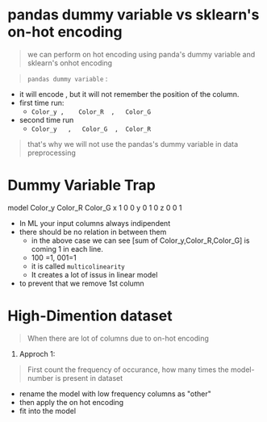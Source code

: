 # pandas dummy variable vs sklearn's on-hot encoding
> we can perform on hot encoding using panda's dummy variable and sklearn's onhot encoding

> `pandas dummy variable` : 
* it will encode , but it will not remember the position of the column.
* first time run:
    * `Color_y ,    Color_R  ,   Color_G`
* second time run
    * `Color_y   ,   Color_G  ,  Color_R`

> that's why we will not use the pandas's dummy variable in data preprocessing

# Dummy Variable Trap

model    Color_y     Color_R     Color_G
  x         1           0           0
  y         0           1           0
  z         0           0           1

* In ML your input columns always indipendent
* there should be no relation in between them
    * in the above case we can see [sum of Color_y,Color_R,Color_G] is coming 1 in each line.
    * 100 =1, 001=1
    * it is called `multicolinearity`
    * It creates a lot of issus in linear model
* to prevent that we remove 1st column


# High-Dimention dataset
> When there are lot of columns due to on-hot encoding

1. Approch 1:
> First count the frequency of occurance, how many times the model-number is present in dataset
* rename the model with low frequency columns as "other"
* then apply the on hot encoding
* fit into the model
